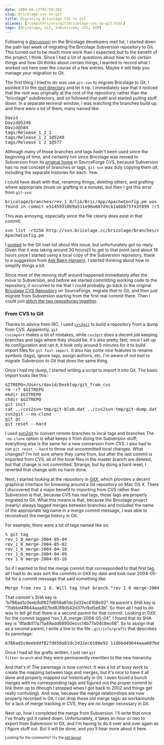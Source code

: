 ```yaml
--- 
date: 2009-04-17T05:59:20Z
slug: bricolage-cvs-to-git
title: Migrating Bricolage CVS to Git
aliases: [/computers/vcs/git/bricolage-cvs-to-git.html]
tags: [Bricolage, Git, Subversion, CVS, SCM]
---
```


<p>Following a <a href="http://marc.info/?t=123886317200001" title="Bricolage Developer List Archive: “GitHub?”">discussion</a> on the Bricolage developers
mail list, I started down the path last week of migrating the Bricolage
Subversion repository to Git. This turned out to be much more work than I
expected, but to the benefit of the project, I think. Since I had a lot of
questions about how to do certain things and how Git thinks about certain
things, I wanted to record what I worked out here over the course of a few
entries. Maybe it will help you manage your migration to Git.</p>

<p>The first thing I tried to do was use <code>git-svn</code> to migrate
Bricolage to Git. I pointed it to the
<a href="http://svn.bricolage.cc/bricolage/">root directory</a> and let it
rip. I immediately saw that it noticed that the root was originally at the
root of the repository, rather than the “bricolage” subdirectory, and so
followed that path and started pulling stuff down. In a separate terminal
window, I was watching the branches build up, and there were a <em>lot</em> of
them, many named like:</p>

<pre>
David
David@5248
David@584
tags/Release_1_2_1
tags/Release_1_2_1@5249
tags/Release_1_2_1@577
</pre>

<p>Although many of those branches and tags hadn't been used since the
beginning of time, and certainly not since Bricolage was moved to Subversion
from its
<a href="http://bricolage.cvs.sourceforge.net/viewvc/bricolage/bricolage/" title="Bricolage SourceForge CVS Browser">original home</a> in SourceForge
CVS, because Subversion has no real concept of branches or
tags, <code>git-svn</code> was duly copying them <em>all</em>, including the
separate histories for each. Yow.</p>

<p>I could have dealt with that, renaming things, deleting others, and
grafting where appropriate (more on grafting in a minute), but then I got this
error from <code>git-svn</code>:</p>

<pre>
bricolage/branches/rev_1_8/lib/Bric/App/ApacheConfig.pm was not
found in commit e5145931069a511e98a087d4cb1a8bb75f43f899 (r5256)
</pre>

<p>This was annoying, especially since the file clearly <em>does</em> exist in
that commit:</p>

<pre>
svn list -r5256 http://svn.bricolage.cc/bricolage/branches/rev_1_8/lib/Bric/App/ApacheConfig.pm
ApacheConfig.pm
</pre>

<p>I <a href="http://marc.info/?l=git&amp;m=123964663024277" title="Git Mail List: “Again with git-svn: File was not found in commit”">posted</a>
to the Git mail list about this issue, but unfortunately got no reply. Given
that it was taking around 30 hours(!) to get to that point (and about 18 hours
once I started using a local copy of the Subversion repository, thank to a
suggestion from <a href="http://www.askask.com/">Ask Bjørn Hansen</a>), I
started thinking about how to simplify things a bit.</p>

<p>Since most of the moving stuff around happened immediately after the move
to Subversion, and before we started committing working code to the
repository, it occurred to me that I could probably go back to the original
<a href="http://bricolage.cvs.sourceforge.net/viewvc/bricolage/bricolage/" title="Bricolage SourceForge CVS Browser">Bricolage CVS Repository</a> on
SourceForge, migrate <em>that</em> to Git, and then just migrate from
Subversion starting from the first real commit there. Then I could just
<a href="http://www.ouaza.com/wp/2007/07/24/assembling-bits-of-history-with-git/" title="Buxy rêve tout haut: “Assembling bits of history with git”">stitch the
two repositories together</a>.</p>

<h3>From CVS to Git</h3>

<p>Thanks to advice from IRC, I used
<a href="http://cvs2svn.tigris.org/cvs2git.html"><code>cvs2git</code></a> to
build a repository from a dump from CVS. Apparently, <code>git
cvsimport</code> makes a lot of mistakes, while <code>cvs2git</code> does a
decent job keeping branches and tags where they should be. It's also pretty
fast; once I set up its configuration and ran it, it took only around 5
minutes for it to build import files for <code>git fast-import</code>. It also
has some nice features to rename symbols (tags), ignore tags, assign authors,
etc. I'm aware of not tool to migrate Subversion to Git that does the same
thing.</p>

<p>Once I had my dump, I started writing a script to import it into Git. The
basic import looks like this:</p>

<pre>
GITREPO=/Users/david/Desktop/git_from_cvs
rm -rf $GITREPO
mkdir $GITREPO
chdir $GITREPO
git init
cat ../cvs2svn-tmp/git-blob.dat ../cvs2svn-tmp/git-dump.dat | git fast-import
svn2git &#x002d;&#x002d;no-clone
git gc
git reset &#x002d;&#x002d;hard
</pre>

<p>I used <a href="http://github.com/schwern/svn2git/tree/" title="svn2git on GitHub">svn2git</a> to convert remote branches to local
tags and branches The <code>&#x002d;&#x002d;no-clone</code> option is what keeps it from
doing the Subversion stuff; everything else is the same for a new conversion
from CVS. I also had to run <code>git reset &#x002d;&#x002d;hard</code> to throw out
uncommitted local changes. What changes? I'm not sure where they came from,
but after the last commit is imported from CVS, all of the local files in the
master branch are deleted, but that change is not committed. Strange, but by
doing a hard reset, I reverted that change with no harm done.</p>

<p>Next, I started looking at the repository in
<a href="http://gitx.frim.nl/">GitX</a>, which provides a decent graphical
interface for browsing around a Git repository on Mac OS X. There I discovered
that a major benefit to importing from CVS rather than Subversion is that,
because CVS has real tags, those tags are properly migrated to Git. What this
means is that, because the Bricolage project (nearly) always tagged merges
between branches and included the name of the appropriate tag name in a merge
commit message, I was able to reconstruct the merge history in Git.</p>

<p>For example, there were a lot of tags named like so:</p>

<pre>
% git tag
rev_1_8_merge-2004-05-04
rev_1_6_merge-2004-05-02
rev_1_6_merge-2004-04-10
rev_1_6_merge-2004-04-09
rev_1_6_merge-2004-03-16
</pre>

<p>So if I wanted to find the merge commit that corresponded to that first
tag, all I had to do was sort the commits in GitX by date and look near
2004-05-04 for a commit message that said something like:</p>

<pre>
Merge from rev_1_8. Will tag that branch &quot;rev_1_8_merge-2004-05-04&quot;.
</pre>

<p>That commit's SHA key is “b786ad1c0eeb9df827d658a81dc2d32ec6108e92”. Its
parent's SHA key is “11dbbd49644aaa607bd83f8d542d37fcfbd5e63b”. So then all I
had to do was to tell git that there is a second parent for that commit.
Looking in GitX for the commit tagged “rev_1_8_merge-2004-05-04”, I found that
its SHA key is “4fadb117a71a49add69950eccc14b77a04c8ec68”. So to assign that
as a second parent, I write a line to the file <code>.git/info/grafts</code>
that describes its parentage:</p>

<pre>
b786ad1c0eeb9df827d658a81dc2d32ec6108e92 11dbbd49644aaa607bd83f8d542d37fcfbd5e63b 4fadb117a71a49add69950eccc14b77a04c8ec68
</pre>

<p>Once I had all the grafts written, I just ran <code>git
filter-branch</code> and they were permanently rewritten to the new
hierarchy.</p>

<p>And that's it! The parentage is now correct. It was a lot of busy work to
create the mapping between tags and merges, but it's nice to have it all done
and properly mapped out historically in Git. I even found a bunch merges with
no corresponding tags and figured out the proper commit to link them up to
(though I stopped when I got back to 2002 and things get really confusing).
And now, because the merge relationships are now properly recorded in Git, I
can drop those old merge tags: as workarounds for a lack of merge tracking in
CVS, they are no longer necessary in Git.</p>

<p>Next up, how I completed the merge from Subversion. I'll write that once
I've finally got it nailed down. Unfortunately, it takes an hour or two to
export from Subversion to Git, and I'm having to do it over and over again as
I figure stuff out. But it will be done, and you'll hear more about it
here.</p>

<p class="past"><small>Looking for the comments? Try the <a rel="nofollow" href="//past.justatheory.com/computers/vcs/git/bricolage-cvs-to-git.html">old layout</a>.</small></p>



